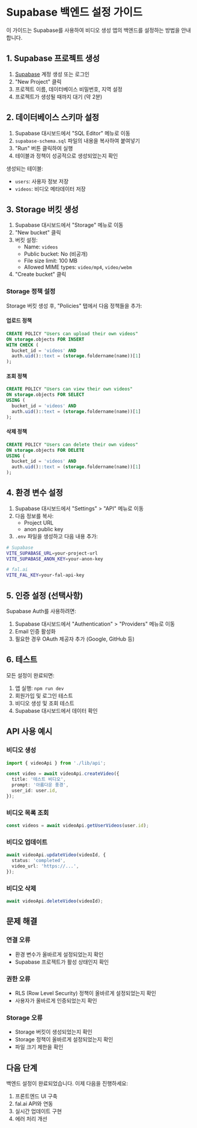 # Supabase 백엔드 설정 가이드

이 가이드는 Supabase를 사용하여 비디오 생성 앱의 백엔드를 설정하는 방법을 안내합니다.

## 1. Supabase 프로젝트 생성

1. [Supabase](https://supabase.com) 계정 생성 또는 로그인
2. "New Project" 클릭
3. 프로젝트 이름, 데이터베이스 비밀번호, 지역 설정
4. 프로젝트가 생성될 때까지 대기 (약 2분)

## 2. 데이터베이스 스키마 설정

1. Supabase 대시보드에서 "SQL Editor" 메뉴로 이동
2. `supabase-schema.sql` 파일의 내용을 복사하여 붙여넣기
3. "Run" 버튼 클릭하여 실행
4. 테이블과 정책이 성공적으로 생성되었는지 확인

생성되는 테이블:
- `users`: 사용자 정보 저장
- `videos`: 비디오 메타데이터 저장

## 3. Storage 버킷 생성

1. Supabase 대시보드에서 "Storage" 메뉴로 이동
2. "New bucket" 클릭
3. 버킷 설정:
   - Name: `videos`
   - Public bucket: No (비공개)
   - File size limit: 100 MB
   - Allowed MIME types: `video/mp4`, `video/webm`
4. "Create bucket" 클릭

### Storage 정책 설정

Storage 버킷 생성 후, "Policies" 탭에서 다음 정책들을 추가:

#### 업로드 정책
```sql
CREATE POLICY "Users can upload their own videos"
ON storage.objects FOR INSERT
WITH CHECK (
  bucket_id = 'videos' AND
  auth.uid()::text = (storage.foldername(name))[1]
);
```

#### 조회 정책
```sql
CREATE POLICY "Users can view their own videos"
ON storage.objects FOR SELECT
USING (
  bucket_id = 'videos' AND
  auth.uid()::text = (storage.foldername(name))[1]
);
```

#### 삭제 정책
```sql
CREATE POLICY "Users can delete their own videos"
ON storage.objects FOR DELETE
USING (
  bucket_id = 'videos' AND
  auth.uid()::text = (storage.foldername(name))[1]
);
```

## 4. 환경 변수 설정

1. Supabase 대시보드에서 "Settings" > "API" 메뉴로 이동
2. 다음 정보를 복사:
   - Project URL
   - anon public key
3. `.env` 파일을 생성하고 다음 내용 추가:

```bash
# Supabase
VITE_SUPABASE_URL=your-project-url
VITE_SUPABASE_ANON_KEY=your-anon-key

# fal.ai
VITE_FAL_KEY=your-fal-api-key
```

## 5. 인증 설정 (선택사항)

Supabase Auth를 사용하려면:

1. Supabase 대시보드에서 "Authentication" > "Providers" 메뉴로 이동
2. Email 인증 활성화
3. 필요한 경우 OAuth 제공자 추가 (Google, GitHub 등)

## 6. 테스트

모든 설정이 완료되면:

1. 앱 실행: `npm run dev`
2. 회원가입 및 로그인 테스트
3. 비디오 생성 및 조회 테스트
4. Supabase 대시보드에서 데이터 확인

## API 사용 예시

### 비디오 생성
```typescript
import { videoApi } from './lib/api';

const video = await videoApi.createVideo({
  title: '테스트 비디오',
  prompt: '아름다운 풍경',
  user_id: user.id,
});
```

### 비디오 목록 조회
```typescript
const videos = await videoApi.getUserVideos(user.id);
```

### 비디오 업데이트
```typescript
await videoApi.updateVideo(videoId, {
  status: 'completed',
  video_url: 'https://...',
});
```

### 비디오 삭제
```typescript
await videoApi.deleteVideo(videoId);
```

## 문제 해결

### 연결 오류
- 환경 변수가 올바르게 설정되었는지 확인
- Supabase 프로젝트가 활성 상태인지 확인

### 권한 오류
- RLS (Row Level Security) 정책이 올바르게 설정되었는지 확인
- 사용자가 올바르게 인증되었는지 확인

### Storage 오류
- Storage 버킷이 생성되었는지 확인
- Storage 정책이 올바르게 설정되었는지 확인
- 파일 크기 제한을 확인

## 다음 단계

백엔드 설정이 완료되었습니다. 이제 다음을 진행하세요:

1. 프론트엔드 UI 구축
2. fal.ai API와 연동
3. 실시간 업데이트 구현
4. 에러 처리 개선

